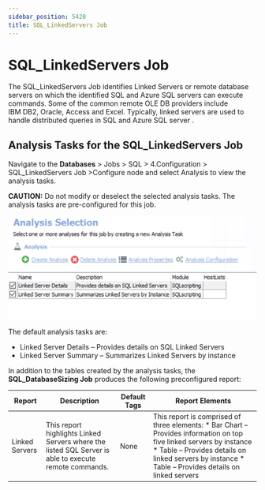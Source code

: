 ```yaml
---
sidebar_position: 5420
title: SQL_LinkedServers Job
---
```


# SQL\_LinkedServers Job

The SQL\_LinkedServers Job identifies Linked Servers or remote database servers on which the identified SQL and Azure SQL servers can execute commands. Some of the common remote OLE DB providers include IBM DB2, Oracle, Access and Excel. Typically, linked servers are used to handle distributed queries in SQL and Azure SQL server .

## Analysis Tasks for the SQL\_LinkedServers Job

Navigate to the **Databases** > Jobs > SQL > 4.Configuration > SQL\_LinkedServers Job >Configure node and select Analysis to view the analysis tasks.

**CAUTION:** Do not modify or deselect the selected analysis tasks. The analysis tasks are pre-configured for this job.

![Analysis Selection](../../../../../../../../static/images/AccessAnalyzer_12.0/Content/Resources/Images/EnterpriseAuditor/Solutions/Databases/SQL/AnalysisTasks.png "Analysis Selection")

The default analysis tasks are:

* Linked Server Details – Provides details on SQL Linked Servers
* Linked Server Summary – Summarizes Linked Servers by instance

In addition to the tables created by the analysis tasks, the **SQL\_DatabaseSizing Job** produces the following preconfigured report:

| Report | Description | Default Tags | Report Elements |
| --- | --- | --- | --- |
| Linked Servers | This report highlights Linked Servers where the listed SQL Server is able to execute remote commands. | None | This report is comprised of three elements:   * Bar Chart – Provides information on top five linked servers by instance * Table – Provides details on linked servers by instance * Table – Provides details on linked servers |